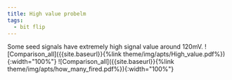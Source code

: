 ```yaml
---
title: High value probelm
tags:
  - bit flip
---
```


Some seed signals have extremely high signal value around 120mV.
![Comparison_all]({{site.baseurl}}{%link theme/img/apts/High_value.pdf%}){:width="100%"}
![Comparison_all]({{site.baseurl}}{%link theme/img/apts/how_many_fired.pdf%}){:width="100%"}


